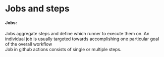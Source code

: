 # Jobs and steps
#### Jobs:
Jobs aggregate steps and define which runner to execute them on. An individual job is usually targeted towards accomplishing one particular goal of the overall workflow <br>
Job in github actions consists of single or multiple steps. <br/>

